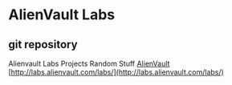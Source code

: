 # AlienVault Labs
## git repository
Alienvault Labs Projects Random Stuff
[AlienVault](http://www.alienvault.com/)  
[http://labs.alienvault.com/labs/](http://labs.alienvault.com/labs/)
